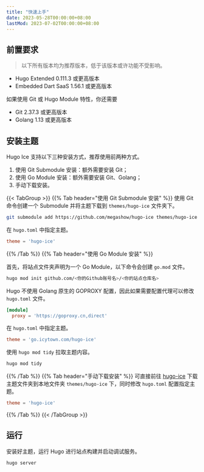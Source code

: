 ```yaml
---
title: "快速上手"
date: 2023-05-28T00:00:00+08:00
lastMod: 2023-07-02T00:00:00+08:00
---
```


## 前置要求

> 以下所有版本均为推荐版本，低于该版本或许功能不受影响。

- Hugo Extended 0.111.3 或更高版本
- Embedded Dart SaaS 1.56.1 或更高版本

如果使用 Git 或 Hugo Module 特性，你还需要

- Git 2.37.3 或更高版本
- Golang 1.13 或更高版本

## 安装主题

Hugo Ice 支持以下三种安装方式，推荐使用前两种方式。

1. 使用 Git Submodule 安装：额外需要安装 Git；
2. 使用 Go Module 安装：额外需要安装 Git、Golang；
3. 手动下载安装。

{{< TabGroup >}}
{{% Tab header="使用 Git Submodule 安装" %}}
使用 Git 命令创建一个 Submodule 并将主题下载到 `themes/hugo-ice` 文件夹下。

```bash
git submodule add https://github.com/megashow/hugo-ice themes/hugo-ice
```
在 `hugo.toml` 中指定主题。

```toml
theme = 'hugo-ice'
```
{{% /Tab %}}
{{% Tab header="使用 Go Module 安装" %}}

首先，将站点文件夹声明为一个 Go Module，以下命令会创建 `go.mod` 文件。

```bash
hugo mod init github.com/<你的Github账号名>/<你的站点仓库名>
```

Hugo 不使用 Golang 原生的 GOPROXY 配置，因此如果需要配置代理可以修改 `hugo.toml` 文件。

```toml
[module]
  proxy = 'https://goproxy.cn,direct'
```

在 `hugo.toml` 中指定主题。

```toml
theme = 'go.icytown.com/hugo-ice'
```

使用 `hugo mod tidy` 拉取主题内容。

```bash
hugo mod tidy
```
{{% /Tab %}}
{{% Tab header="手动下载安装" %}}
可直接前往 [hugo-ice](https://github.com/megashow/hugo-ice) 下载主题文件夹到本地文件夹 `themes/hugo-ice` 下，同时修改 `hugo.toml` 配置指定主题。

```toml
theme = 'hugo-ice'
```
{{% /Tab %}}
{{< /TabGroup >}}

## 运行

安装好主题，运行 Hugo 进行站点构建并启动调试服务。

```bash
hugo server
```
